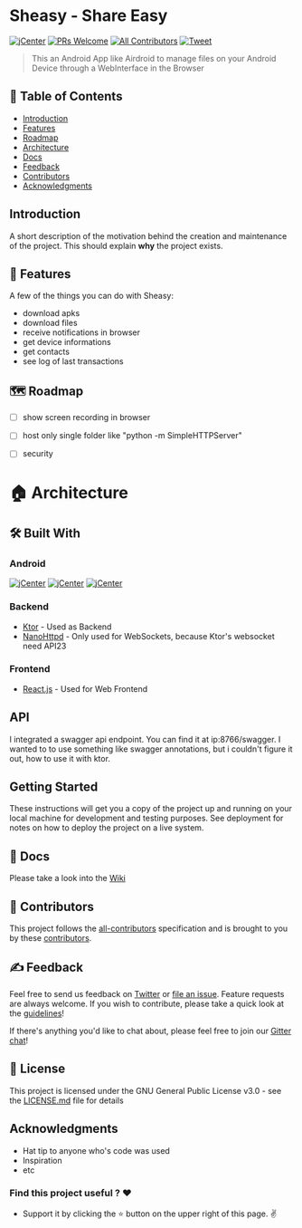 # Sheasy - Share Easy
[![jCenter](https://img.shields.io/badge/License-GPLv3-yellow.svg
)](https://github.com/Foso/Sheasy/blob/master/LICENSE)
[![PRs Welcome](https://img.shields.io/badge/PRs-welcome-brightgreen.svg?style=flat-square)](http://makeapullrequest.com)
[![All Contributors](https://img.shields.io/badge/all_contributors-1-range.svg?style=flat-square)](#contributors)
  <a href="https://twitter.com/intent/tweet?text=Hey, check out Sheasy - Share Easy Android App https://github.com/Foso/Sheasy via @jklingenberg_ #Android 
"><img src="https://img.shields.io/twitter/url/https/github.com/angular-medellin/meetup.svg?style=social" alt="Tweet"></a>

> This an Android App like Airdroid to manage files on your Android Device through a WebInterface in the Browser

## 🚩 Table of Contents

- [Introduction](#introduction)
- [Features](#-features)
- [Roadmap](#-roadmap)
- [Architecture](#-architecture)
- [Docs](#-docs)
- [Feedback](#-feedback)
- [Contributors](#-contributors)
- [Acknowledgments](#acknowledgments)

## Introduction



A short description of the motivation behind the creation and maintenance of the project. This should explain **why** the project exists.

## 🎨 Features
A few of the things you can do with Sheasy:
- download apks
- download files
- receive notifications in browser
- get device informations
- get contacts
- see log of last transactions


## 🗺️ Roadmap
- [ ] show screen recording in browser
- [ ] host only single folder like "python -m SimpleHTTPServer"
- [ ] security



# 🏠 Architecture

## 🛠️ Built With
### Android
[![jCenter](https://img.shields.io/badge/minSDK-21-green.svg
)](https://github.com/Foso/Sheasy/blob/master/LICENSE)
[![jCenter](https://img.shields.io/badge/compileSdk-27-green.svg
)](https://github.com/Foso/Sheasy/blob/master/LICENSE)
[![jCenter](https://img.shields.io/badge/targetSdk-27-green.svg
)](https://github.com/Foso/Sheasy/blob/master/LICENSE)

### Backend
* [Ktor](https://github.com/ktorio/ktor) - Used as Backend
* [NanoHttpd](https://github.com/NanoHttpd/nanohttpd) - Only used for WebSockets, because Ktor's websocket need API23

### Frontend
* [React.js](https://reactjs.org/) - Used for Web Frontend



## API
I integrated a swagger api endpoint. You can find it at ip:8766/swagger.
I wanted to to use something like swagger annotations, but i couldn't figure it out, how to use it with ktor.

## Getting Started

These instructions will get you a copy of the project up and running on your local machine for development and testing purposes. See deployment for notes on how to deploy the project on a live system.

## 📙 Docs
Please take a look into the [Wiki](https://github.com/Foso/Sheasy/wiki) 

## 💬 Contributors 

This project follows the [all-contributors](https://github.com/kentcdodds/all-contributors) specification and is brought to you by these [contributors](./CONTRIBUTORS.md).

## ✍️ Feedback

Feel free to send us feedback on [Twitter](https://twitter.com/gitpointapp) or [file an issue](https://github.com/gitpoint/git-point/issues/new). Feature requests are always welcome. If you wish to contribute, please take a quick look at the [guidelines](./CONTRIBUTING.md)!

If there's anything you'd like to chat about, please feel free to join our [Gitter chat](https://gitter.im/git-point)!

## 📜 License

This project is licensed under the GNU General Public License v3.0 - see the [LICENSE.md](https://github.com/Foso/Sheasy/blob/master/LICENSE) file for details

## Acknowledgments

* Hat tip to anyone who's code was used
* Inspiration
* etc

### Find this project useful ? :heart:
* Support it by clicking the :star: button on the upper right of this page. :v:

